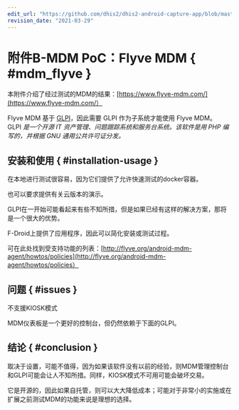 ```yaml
---
edit_url: "https://github.com/dhis2/dhis2-android-capture-app/blob/master/docs/src/commonmark/en/content/mdm/A-b-flyve.md"
revision_date: "2021-03-29"
---
```


# 附件B-MDM PoC：Flyve MDM { #mdm_flyve }

本附件介绍了经过测试的MDM的结果：[https://www.flyve-mdm.com/](https://www.flyve-mdm.com/）

Flyve MDM 基于 [GLPI](https://glpi-project.org/)，因此需要 GLPI 作为子系统才能使用 Flyve MDM。 GLPI _是一个开源 IT 资产管理、问题跟踪系统和服务台系统。该软件是用 PHP 编写的，并根据 GNU 通用公共许可证分发。_

## 安装和使用 { #installation-usage }

在本地进行测试很容易，因为它们提供了允许快速测试的docker容器。

也可以要求提供有关云版本的演示。

GLPI在一开始可能看起来有些不知所措，但是如果已经有这样的解决方案，那将是一个很大的优势。

F-Droid上提供了应用程序，因此可以简化安装或测试过程。

可在此处找到受支持功能的列表：[http://flyve.org/android-mdm-agent/howtos/policies](http://flyve.org/android-mdm-agent/howtos/policies）

## 问题 { #issues }

不支援KIOSK模式

MDM仪表板是一个更好的控制台，但仍然依赖于下面的GLPI。

## 结论 { #conclusion }

取决于设置，可能不值得，因为如果该软件没有以前的经验，则MDM管理控制台和GLPI可能会让人不知所措。同样，KIOSK模式不可用可能会破坏交易。

它是开源的，因此如果自托管，则可以大大降低成本；可能对于非常小的实施或在扩展之前测试MDM的功能来说是理想的选择。
